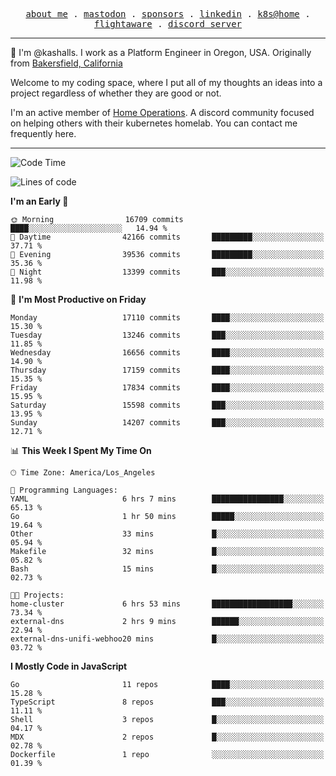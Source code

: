 <p align="center">
  <samp>
    <a href="https://jordanjones.org/">about me</a> .
    <a rel="me" href="https://mastodon.social/@kashall">mastodon</a> .
    <a href="https://github.com/sponsors/kashalls">sponsors</a> .
    <a href="https://linkedin.com/in/jordpjones">linkedin</a> .
    <a href="https://github.com/kashalls/home-cluster">k8s@home</a> .
    <a href="https://flightaware.com/adsb/stats/user/kashalls">flightaware</a> .
    <a href="https://discord.gg/V2WrCfqba9">discord server</a>
  </samp>
</p>

----------------------------------------------------------------

:wave: I'm @kashalls. I work as a Platform Engineer in Oregon, USA. Originally from [Bakersfield, California](https://maps.app.goo.gl/QQMtywTWghpXB6Tu6)

Welcome to my coding space, where I put all of my thoughts an ideas into a project regardless of whether they are good or not.

I'm an active member of [Home Operations](https://discord.gg/home-operations). A discord community focused on helping others with their kubernetes homelab. You can contact me frequently here.

----------------------------------------------------------------
<!--START_SECTION:waka-->
![Code Time](http://img.shields.io/badge/Code%20Time-2%2C403%20hrs%2026%20mins-blue)

![Lines of code](https://img.shields.io/badge/From%20Hello%20World%20I%27ve%20Written-13.7%20million%20lines%20of%20code-blue)

**I'm an Early 🐤** 

```text
🌞 Morning                16709 commits       ████░░░░░░░░░░░░░░░░░░░░░   14.94 % 
🌆 Daytime                42166 commits       █████████░░░░░░░░░░░░░░░░   37.71 % 
🌃 Evening                39536 commits       █████████░░░░░░░░░░░░░░░░   35.36 % 
🌙 Night                  13399 commits       ███░░░░░░░░░░░░░░░░░░░░░░   11.98 % 
```
📅 **I'm Most Productive on Friday** 

```text
Monday                   17110 commits       ████░░░░░░░░░░░░░░░░░░░░░   15.30 % 
Tuesday                  13246 commits       ███░░░░░░░░░░░░░░░░░░░░░░   11.85 % 
Wednesday                16656 commits       ████░░░░░░░░░░░░░░░░░░░░░   14.90 % 
Thursday                 17159 commits       ████░░░░░░░░░░░░░░░░░░░░░   15.35 % 
Friday                   17834 commits       ████░░░░░░░░░░░░░░░░░░░░░   15.95 % 
Saturday                 15598 commits       ███░░░░░░░░░░░░░░░░░░░░░░   13.95 % 
Sunday                   14207 commits       ███░░░░░░░░░░░░░░░░░░░░░░   12.71 % 
```


📊 **This Week I Spent My Time On** 

```text
🕑︎ Time Zone: America/Los_Angeles

💬 Programming Languages: 
YAML                     6 hrs 7 mins        ████████████████░░░░░░░░░   65.13 % 
Go                       1 hr 50 mins        █████░░░░░░░░░░░░░░░░░░░░   19.64 % 
Other                    33 mins             █░░░░░░░░░░░░░░░░░░░░░░░░   05.94 % 
Makefile                 32 mins             █░░░░░░░░░░░░░░░░░░░░░░░░   05.82 % 
Bash                     15 mins             █░░░░░░░░░░░░░░░░░░░░░░░░   02.73 % 

🐱‍💻 Projects: 
home-cluster             6 hrs 53 mins       ██████████████████░░░░░░░   73.34 % 
external-dns             2 hrs 9 mins        ██████░░░░░░░░░░░░░░░░░░░   22.94 % 
external-dns-unifi-webhoo20 mins             █░░░░░░░░░░░░░░░░░░░░░░░░   03.72 % 
```

**I Mostly Code in JavaScript** 

```text
Go                       11 repos            ████░░░░░░░░░░░░░░░░░░░░░   15.28 % 
TypeScript               8 repos             ███░░░░░░░░░░░░░░░░░░░░░░   11.11 % 
Shell                    3 repos             █░░░░░░░░░░░░░░░░░░░░░░░░   04.17 % 
MDX                      2 repos             █░░░░░░░░░░░░░░░░░░░░░░░░   02.78 % 
Dockerfile               1 repo              ░░░░░░░░░░░░░░░░░░░░░░░░░   01.39 % 
```




<!--END_SECTION:waka-->
